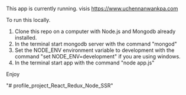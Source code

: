 This app is currently running. visis https://www.uchennanwankpa.com

To run this locally. 
1)  Clone this repo on a computer with Node.js and Mongodb already installed.
2)  In the terminal start mongodb server with the command "mongod"
3)  Set the NODE_ENV environment variable to development with the command "set NODE_ENV=development" if you are using windows.
4)  In the terminal start app with the command "node app.js"

Enjoy

"# profile_project_React_Redux_Node_SSR" 
